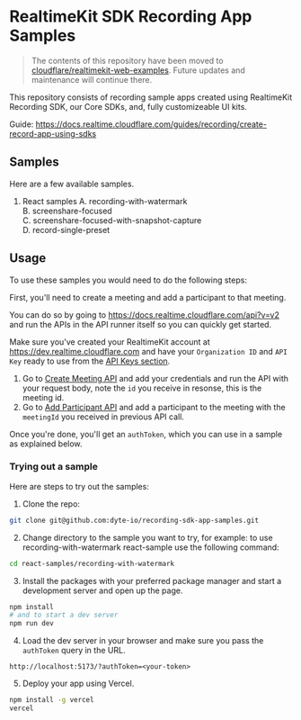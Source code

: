 # RealtimeKit SDK Recording App Samples 

> The contents of this repository have been moved to [cloudflare/realtimekit-web-examples](https://github.com/cloudflare/realtimekit-web-examples). Future updates and maintenance will continue there.

This repository consists of recording sample apps created using RealtimeKit Recording SDK, our Core SDKs, and, fully customizeable UI kits.

Guide: https://docs.realtime.cloudflare.com/guides/recording/create-record-app-using-sdks

## Samples

Here are a few available samples.

1. React samples
  A. recording-with-watermark <br>
  B. screenshare-focused <br>
  C. screenshare-focused-with-snapshot-capture <br>
  D. record-single-preset <br>

## Usage

To use these samples you would need to do the following steps:

First, you'll need to create a meeting and add a participant to that meeting.

You can do so by going to https://docs.realtime.cloudflare.com/api?v=v2 and run the APIs in the
API runner itself so you can quickly get started.

Make sure you've created your RealtimeKit account at https://dev.realtime.cloudflare.com and have your
`Organization ID` and `API Key` ready to use from the
[API Keys section](https://dev.realtime.cloudflare.com/apikeys).

1. Go to
   [Create Meeting API](https://docs.realtime.cloudflare.com/api/?v=v2#/operations/create_meeting)
   and add your credentials and run the API with your request body, note the
   `id` you receive in resonse, this is the meeting id.
2. Go to
   [Add Participant API](https://docs.realtime.cloudflare.com/api/?v=v2#/operations/add_participant)
   and add a participant to the meeting with the `meetingId` you received in
   previous API call.

Once you're done, you'll get an `authToken`, which you can use in a sample as
explained below.

### Trying out a sample

Here are steps to try out the samples:

1. Clone the repo:

```sh
git clone git@github.com:dyte-io/recording-sdk-app-samples.git
```

2. Change directory to the sample you want to try, for example: to use recording-with-watermark react-sample use the following command:

```sh
cd react-samples/recording-with-watermark
```

3. Install the packages with your preferred package manager and start a
   development server and open up the page.

```sh
npm install
# and to start a dev server
npm run dev
```

4. Load the dev server in your browser and make sure you pass the `authToken`
   query in the URL.

```
http://localhost:5173/?authToken=<your-token>
```
5. Deploy your app using Vercel.

```sh
npm install -g vercel
vercel
```

